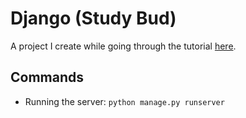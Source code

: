 # Django (Study Bud)
A project I create while going through the tutorial [here](https://www.youtube.com/watch?v=PtQiiknWUcI).

## Commands
- Running the server: `python manage.py runserver`